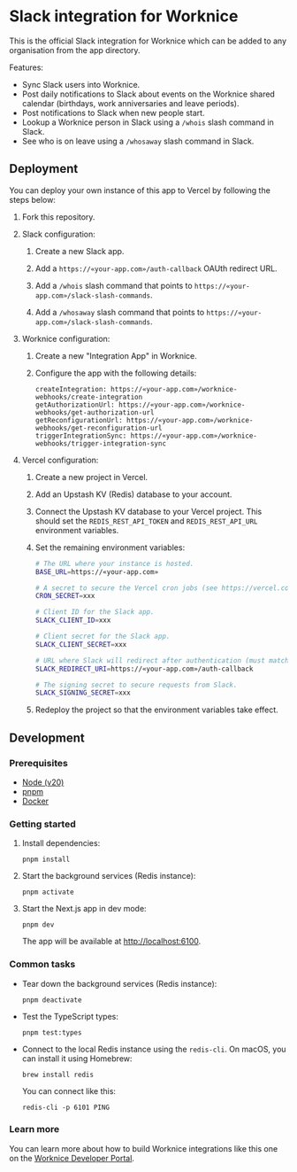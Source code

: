 # Slack integration for Worknice

This is the official Slack integration for Worknice which can be added to any
organisation from the app directory.

Features:

- Sync Slack users into Worknice.
- Post daily notifications to Slack about events on the Worknice shared calendar
  (birthdays, work anniversaries and leave periods).
- Post notifications to Slack when new people start.
- Lookup a Worknice person in Slack using a `/whois` slash command in Slack.
- See who is on leave using a `/whosaway` slash command in Slack.

## Deployment

You can deploy your own instance of this app to Vercel by following the steps
below:

1. Fork this repository.

2. Slack configuration:

   1. Create a new Slack app.

   2. Add a `https://«your-app.com»/auth-callback` OAUth redirect URL.

   3. Add a `/whois` slash command that points to `https://«your-app.com»/slack-slash-commands`.

   4. Add a `/whosaway` slash command that points to `https://«your-app.com»/slack-slash-commands`.

3. Worknice configuration:

   1. Create a new "Integration App" in Worknice.

   2. Configure the app with the following details:

      ```
      createIntegration: https://«your-app.com»/worknice-webhooks/create-integration
      getAuthorizationUrl: https://«your-app.com»/worknice-webhooks/get-authorization-url
      getReconfigurationUrl: https://«your-app.com»/worknice-webhooks/get-reconfiguration-url
      triggerIntegrationSync: https://«your-app.com»/worknice-webhooks/trigger-integration-sync
      ```

4. Vercel configuration:

   1. Create a new project in Vercel.

   2. Add an Upstash KV (Redis) database to your account.

   3. Connect the Upstash KV database to your Vercel project. This should set
      the `REDIS_REST_API_TOKEN` and `REDIS_REST_API_URL` environment variables.

   4. Set the remaining environment variables:

      ```bash
      # The URL where your instance is hosted.
      BASE_URL=https://«your-app.com»

      # A secret to secure the Vercel cron jobs (see https://vercel.com/docs/cron-jobs/manage-cron-jobs#securing-cron-jobs).
      CRON_SECRET=xxx

      # Client ID for the Slack app.
      SLACK_CLIENT_ID=xxx

      # Client secret for the Slack app.
      SLACK_CLIENT_SECRET=xxx

      # URL where Slack will redirect after authentication (must match the Redirect URI configuration in Slack).
      SLACK_REDIRECT_URI=https://«your-app.com»/auth-callback

      # The signing secret to secure requests from Slack.
      SLACK_SIGNING_SECRET=xxx
      ```

   5. Redeploy the project so that the environment variables take effect.

## Development

### Prerequisites

- [Node (v20)](https://nodejs.org/en/download/)
- [pnpm](https://pnpm.io/installation)
- [Docker](https://docs.docker.com/get-docker/)

### Getting started

1.  Install dependencies:

    ```
    pnpm install
    ```

2.  Start the background services (Redis instance):

    ```
    pnpm activate
    ```

3.  Start the Next.js app in dev mode:

    ```
    pnpm dev
    ```

    The app will be available at [http://localhost:6100](http://localhost:6100).

### Common tasks

- Tear down the background services (Redis instance):

  ```
  pnpm deactivate
  ```

- Test the TypeScript types:

  ```
  pnpm test:types
  ```

- Connect to the local Redis instance using the `redis-cli`. On macOS, you can
  install it using Homebrew:

  ```
  brew install redis
  ```

  You can connect like this:

  ```
  redis-cli -p 6101 PING
  ```

### Learn more

You can learn more about how to build Worknice integrations like this one on the
[Worknice Developer Portal](https://dev.worknice.com/).

